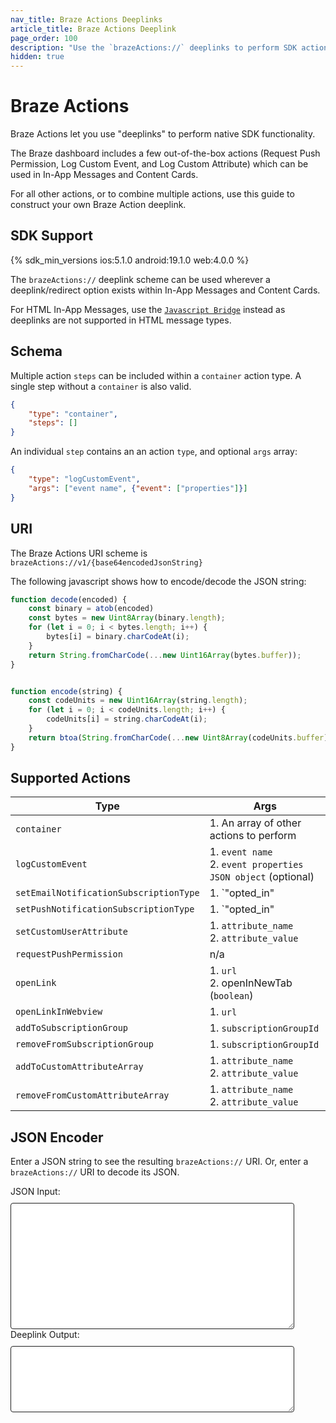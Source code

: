 ```yaml
---
nav_title: Braze Actions Deeplinks
article_title: Braze Actions Deeplink
page_order: 100
description: "Use the `brazeActions://` deeplinks to perform SDK actions within messaging channel buttons"
hidden: true
---
```


# Braze Actions

Braze Actions let you use "deeplinks" to perform native SDK functionality.

The Braze dashboard includes a few out-of-the-box actions (Request Push Permission, Log Custom Event, and Log Custom Attribute) which can be used in In-App Messages and Content Cards.

For all other actions, or to combine multiple actions, use this guide to construct your own Braze Action deeplink.

## SDK Support

{% sdk_min_versions ios:5.1.0 android:19.1.0 web:4.0.0 %}

The `brazeActions://` deeplink scheme can be used wherever a deeplink/redirect option exists within In-App Messages and Content Cards.

For HTML In-App Messages, use the [`Javascript Bridge`](https://www.braze.com/docs/user_guide/message_building_by_channel/in-app_messages/customize/#javascript-bridge) instead as deeplinks are not supported in HTML message types.

## Schema

Multiple action `steps` can be included within a `container` action type. A single step without a `container` is also valid.

```json
{
    "type": "container",
    "steps": []
}
```

An individual `step` contains an an action `type`, and optional `args` array:

```json
{
    "type": "logCustomEvent",
    "args": ["event name", {"event": ["properties"]}]
}
```

## URI 

The Braze Actions URI scheme is `brazeActions://v1/{base64encodedJsonString}`

The following javascript shows how to encode/decode the JSON string:

```javascript
function decode(encoded) {
    const binary = atob(encoded)
    const bytes = new Uint8Array(binary.length);
    for (let i = 0; i < bytes.length; i++) {
        bytes[i] = binary.charCodeAt(i);
    }
    return String.fromCharCode(...new Uint16Array(bytes.buffer));
}


function encode(string) {
    const codeUnits = new Uint16Array(string.length);
    for (let i = 0; i < codeUnits.length; i++) {
        codeUnits[i] = string.charCodeAt(i);
    }
    return btoa(String.fromCharCode(...new Uint8Array(codeUnits.buffer))).replace(/=/g, '');
}
```

## Supported Actions

|Type|Args|
|--|--|
|`container`|1. An array of other actions to perform|
|`logCustomEvent`|1. `event name`<br>2. `event properties JSON object` (optional)|
|`setEmailNotificationSubscriptionType`|1.  `"opted_in" | "subscribed" | "unsubscribed"`|
|`setPushNotificationSubscriptionType`|1. `"opted_in" | "subscribed" | "unsubscribed"`|
|`setCustomUserAttribute`|1. `attribute_name`<br>2. `attribute_value`|
|`requestPushPermission`|n/a|
|`openLink`|1. `url`<br>2. openInNewTab (`boolean`)|
|`openLinkInWebview`|1. `url`|
|`addToSubscriptionGroup`|1. `subscriptionGroupId`|
|`removeFromSubscriptionGroup`|1. `subscriptionGroupId`|
|`addToCustomAttributeArray`|1. `attribute_name`<br>2. `attribute_value`|
|`removeFromCustomAttributeArray`|1. `attribute_name`<br>2. `attribute_value`|

## JSON Encoder

Enter a JSON string to see the resulting `brazeActions://` URI. Or, enter a `brazeActions://` URI to decode its JSON.

<div>JSON Input:</div>
<textarea id="braze-actions-input" rows="12"></textarea>
<div>Deeplink Output:</div>
<textarea id="braze-actions-output" rows="6"></textarea>
<style>
    #braze-actions-input, #braze-actions-output {
        width: 90%;
        border: solid 1px #1f1f1f !important;
        margin-top: 10px;
        border-radius: 4px;
        font-family: courier;
        font-size: 14px;
        padding: 4px;
    }
</style>
<script>
(function(){
    const input = document.getElementById('braze-actions-input');
    const output = document.getElementById('braze-actions-output');
    var debouncer;
    input.oninput = function(event){
        clearTimeout(debouncer);
        debouncer = setTimeout(function(){
            try {
                const jsonString = event.target.value.replace(/\s/g, '');
                output.value = `brazeActions://v1/${encode(jsonString)}`
            } catch(e){
                output.value = `Invalid JSON`;
            }
        }, 100);
    }
    output.oninput = function(event){
        clearTimeout(debouncer);
        debouncer = setTimeout(function(){
            try {
                const base64 = event.target.value.replace(/^brazeActions:\/\/v\d+\//, '').replace(/\s/g, '');
                const json = JSON.parse(decode(base64));
                input.value = JSON.stringify(json, null, 4);
            } catch(e){
                input.value = `Invalid brazeActions:// link`;
            }
        }, 100);
    }

    input.value = JSON.stringify({
        "type": "container",
        "steps": [{
            "type": "addToSubscriptionGroup",
            "args": ["your-subscription-group-ID-here"]
        }]
    }, null, 2);
    input.dispatchEvent(new Event("input"));

    function decode(encoded) {
        const binary = atob(encoded)
        const bytes = new Uint8Array(binary.length);
        for (let i = 0; i < bytes.length; i++) {
            bytes[i] = binary.charCodeAt(i);
        }
        return String.fromCharCode(...new Uint16Array(bytes.buffer));
    }


    function encode(string) {
        const codeUnits = new Uint16Array(string.length);
        for (let i = 0; i < codeUnits.length; i++) {
            codeUnits[i] = string.charCodeAt(i);
        }
        return btoa(String.fromCharCode(...new Uint8Array(codeUnits.buffer))).replace(/=/g, '');
    }
})();
</script>
